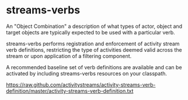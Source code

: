 streams-verbs
=================

An "Object Combination" a description of what types of actor, object
and target objects are typically expected to be used with a
particular verb.

streams-verbs performs registration and enforcement of activity 
stream verb definitions, restricting the type of activities deemed
valid across the stream or upon application of a filtering component.

A recommended baseline set of verb definitions are available and can be
activated by including streams-verbs resources on your classpath.

https://raw.github.com/activitystreams/activity-streams-verb-definition/master/activity-streams-verb-definition.txt

